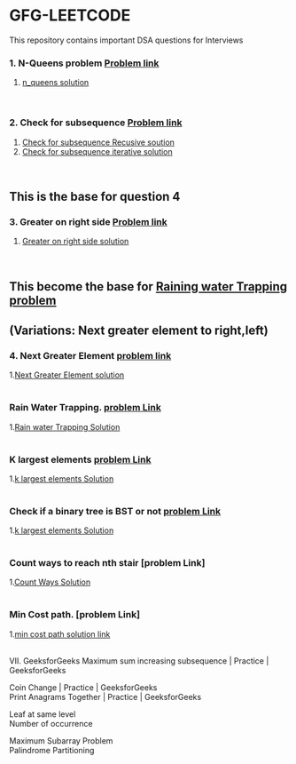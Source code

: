 # GFG-LEETCODE

This repository contains important DSA questions for Interviews


### 1. N-Queens problem  [Problem link](https://practice.geeksforgeeks.org/problems/n-queen-problem0315/1#)<br/>
 1. [n_queens solution](https://github.com/VaspulaVijayaLakshmi/GFG-LEETCODE/blob/main/N-queens)<br/>
<br/>


### 2. Check for subsequence  [Problem link](https://practice.geeksforgeeks.org/problems/check-for-subsequence4930/1#)<br/>
1. [Check for subsequence Recusive soution](https://github.com/VaspulaVijayaLakshmi/GFG-LEETCODE/blob/main/Check%20for%20Subseqeunce/recursive%20%20solution)<br/>
2. [Check for subsequence iterative solution](https://github.com/VaspulaVijayaLakshmi/GFG-LEETCODE/blob/main/Check%20for%20Subseqeunce/Iterative%20solution)<br/>
<br/>


 ## This is the base for question 4<br/>
### 3. Greater on right side  [Problem link](https://practice.geeksforgeeks.org/problems/greater-on-right-side4305/1) <br/>
1. [Greater on right side solution](https://github.com/VaspulaVijayaLakshmi/GFG-LEETCODE/blob/main/greater%20on%20right%20side)<br/>
<br/>


## This become the base for [Raining water Trapping problem](https://www.geeksforgeeks.org/trapping-rain-water/)<br/>
## (Variations:  Next greater element to right,left)<br/>
### 4. Next Greater Element  [problem link](https://practice.geeksforgeeks.org/problems/next-larger-element-1587115620/1) <br/>
1.[Next Greater Element solution](https://github.com/VaspulaVijayaLakshmi/GFG-LEETCODE/blob/main/Next%20Greater%20Element%20to%20right)<br/>
<br/>


### Rain Water Trapping.   [problem Link]()<br/>
1.[Rain water Trapping Solution]()<br/>
<br/>

### K largest elements  [problem Link]()<br/>
1.[k largest elements  Solution]()<br/>
<br/>

### Check if a binary tree is BST or not [problem Link]()<br/>
1.[k largest elements  Solution]()<br/>
<br/>


 ### Count ways to reach nth stair [problem Link]<br/>
1.[Count Ways  Solution]()<br/>
<br/>

### Min Cost path. [problem Link]<br/>
1.[min cost path solution link]()<br/>
<br/>



VII.   GeeksforGeeks Maximum sum increasing subsequence | Practice | GeeksforGeeks<br/>




Coin Change | Practice | GeeksforGeeks<br/>
Print Anagrams Together | Practice | GeeksforGeeks<br/>

Leaf at same level<br/>
Number of occurrence<br/>

Maximum Subarray Problem<br/>
Palindrome Partitioning<br/>
